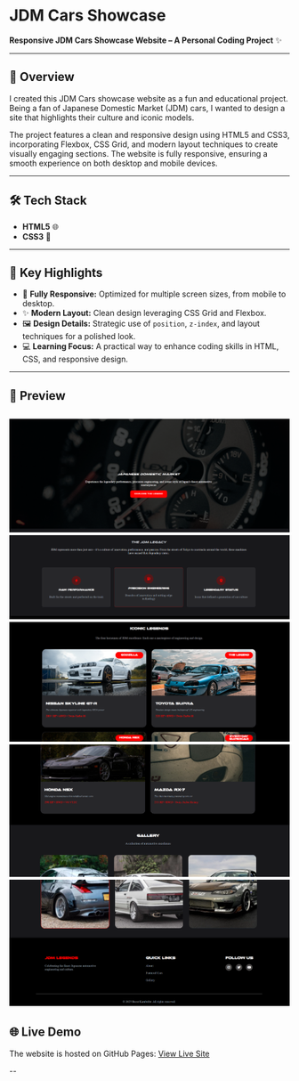 #  **JDM Cars Showcase** 

**Responsive JDM Cars Showcase Website – A Personal Coding Project** ✨

---

## 🚀 **Overview**
I created this JDM Cars showcase website as a fun and educational project. Being a fan of Japanese Domestic Market (JDM) cars, I wanted to design a site that highlights their culture and iconic models.

The project features a clean and responsive design using HTML5 and CSS3, incorporating Flexbox, CSS Grid, and modern layout techniques to create visually engaging sections. The website is fully responsive, ensuring a smooth experience on both desktop and mobile devices.

---

## 🛠️ **Tech Stack**
- **HTML5** 🌐  
- **CSS3** 🎨  

---

## 📑 **Key Highlights**
- 📱 **Fully Responsive:** Optimized for multiple screen sizes, from mobile to desktop.  
- ✨ **Modern Layout:** Clean design leveraging CSS Grid and Flexbox.  
- 🖼️ **Design Details:** Strategic use of `position`, `z-index`, and layout techniques for a polished look.  
- 💻 **Learning Focus:** A practical way to enhance coding skills in HTML, CSS, and responsive design.  

---

## 🎥 **Preview**
![1](1.png)  
![2](2.png)
![3](3.png)
![4](4.png)
![5](5.png)
---

## 🌐 **Live Demo**
The website is hosted on GitHub Pages: [View Live Site](https://beratkrbltt.github.io/jdm-cars/)  

--
